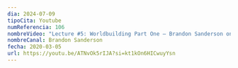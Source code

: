 ```yaml
---
dia: 2024-07-09
tipoCita: Youtube
numReferencia: 106
nombreVideo: "Lecture #5: Worldbuilding Part One — Brandon Sanderson on Writing Science Fiction and Fantasy"
nombreCanal: Brandon Sanderson
fecha: 2020-03-05
url: https://youtu.be/ATNvOk5rIJA?si=kt1kOn6HICwuyYsn
---
```


